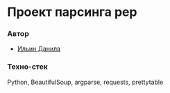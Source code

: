 # Проект парсинга pep
### Автор 
- [Ильин Данила](https://github.com/RH1532)
### Техно-стек 
Python, BeautifulSoup, argparse, requests, prettytable